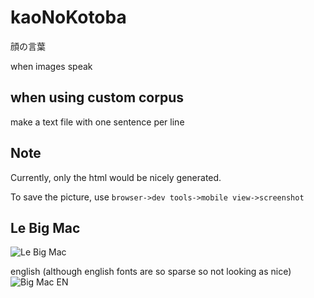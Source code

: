 # kaoNoKotoba
顔の言葉

when images speak

## when using custom corpus

make a text file with one sentence per line

## Note

Currently, only the html would be nicely generated. 

To save the picture, use `browser->dev tools->mobile view->screenshot`

## Le Big Mac

![Le Big Mac](mac_kotoba.png)

english (although english fonts are so sparse so not looking as nice)
![Big Mac EN](mac-en_kotoba.png)